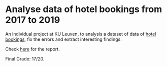 # Analyse data of hotel bookings from 2017 to 2019

An individual project at KU Leuven, to analysis a dataset of data of [hotel bookings](https://github.com/dodopianist/Projects/blob/main/Hotel%20bookings%20analysis/data/part1-data/bookings.csv), fix the errors and extract interesting findings.

Check [here](https://github.com/dodopianist/Projects/blob/main/Hotel%20bookings%20analysis/Hotel%20bookings%20analysis.pdf) for the report.

Final Grade: 17/20.

